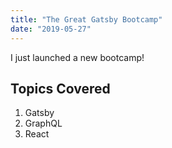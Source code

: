 ```yaml
---
title: "The Great Gatsby Bootcamp"
date: "2019-05-27"
---
```


I just launched a new bootcamp!

## Topics Covered

1. Gatsby
2. GraphQL
3. React